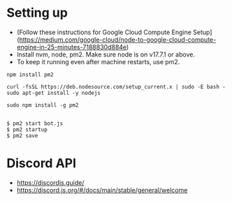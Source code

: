 # Setting up

- (Follow these instructions for Google Cloud Compute Engine Setup](https://medium.com/google-cloud/node-to-google-cloud-compute-engine-in-25-minutes-7188830d884e)
- Install nvm, node, pm2. Make sure node is on v17.7.1 or above.
- To keep it running even after machine restarts, use pm2.

```
npm install pm2

curl -fsSL https://deb.nodesource.com/setup_current.x | sudo -E bash -
sudo apt-get install -y nodejs

sudo npm install -g pm2


$ pm2 start bot.js
$ pm2 startup
$ pm2 save
```

# Discord API 
- https://discordjs.guide/
- https://discord.js.org/#/docs/main/stable/general/welcome